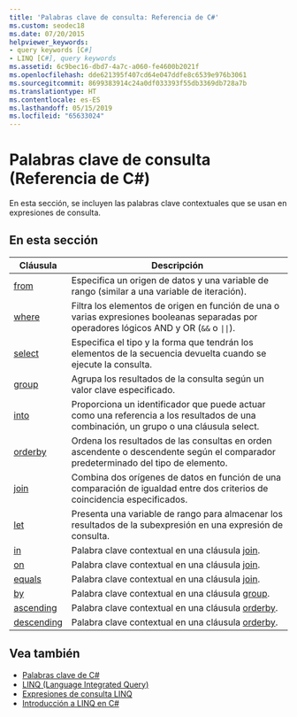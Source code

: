 ```yaml
---
title: 'Palabras clave de consulta: Referencia de C#'
ms.custom: seodec18
ms.date: 07/20/2015
helpviewer_keywords:
- query keywords [C#]
- LINQ [C#], query keywords
ms.assetid: 6c9bec16-dbd7-4a7c-a060-fe4600b2021f
ms.openlocfilehash: dde621395f407cd64e047ddfe8c6539e976b3061
ms.sourcegitcommit: 8699383914c24a0df033393f55db3369db728a7b
ms.translationtype: HT
ms.contentlocale: es-ES
ms.lasthandoff: 05/15/2019
ms.locfileid: "65633024"
---
```

# <a name="query-keywords-c-reference"></a>Palabras clave de consulta (Referencia de C#)

En esta sección, se incluyen las palabras clave contextuales que se usan en expresiones de consulta.

## <a name="in-this-section"></a>En esta sección

|Cláusula|Descripción|
|------------|-----------------|
|[from](from-clause.md)|Especifica un origen de datos y una variable de rango (similar a una variable de iteración).|
|[where](where-clause.md)|Filtra los elementos de origen en función de una o varias expresiones booleanas separadas por operadores lógicos AND y OR (`&&` o <code>&#124;&#124;</code>).|
|[select](select-clause.md)|Especifica el tipo y la forma que tendrán los elementos de la secuencia devuelta cuando se ejecute la consulta.|
|[group](group-clause.md)|Agrupa los resultados de la consulta según un valor clave especificado.|
|[into](into.md)|Proporciona un identificador que puede actuar como una referencia a los resultados de una combinación, un grupo o una cláusula select.|
|[orderby](orderby-clause.md)|Ordena los resultados de las consultas en orden ascendente o descendente según el comparador predeterminado del tipo de elemento.|
|[join](join-clause.md)|Combina dos orígenes de datos en función de una comparación de igualdad entre dos criterios de coincidencia especificados.|
|[let](let-clause.md)|Presenta una variable de rango para almacenar los resultados de la subexpresión en una expresión de consulta.|
|[in](in.md)|Palabra clave contextual en una cláusula [join](join-clause.md).|
|[on](on.md)|Palabra clave contextual en una cláusula [join](join-clause.md).|
|[equals](equals.md)|Palabra clave contextual en una cláusula [join](join-clause.md).|
|[by](by.md)|Palabra clave contextual en una cláusula [group](group-clause.md).|
|[ascending](ascending.md)|Palabra clave contextual en una cláusula [orderby](orderby-clause.md).|
|[descending](descending.md)|Palabra clave contextual en una cláusula [orderby](orderby-clause.md).|

## <a name="see-also"></a>Vea también

- [Palabras clave de C#](index.md)
- [LINQ (Language Integrated Query)](../../programming-guide/concepts/linq/index.md)
- [Expresiones de consulta LINQ](../../../csharp/programming-guide/linq-query-expressions/index.md)
- [Introducción a LINQ en C#](../../../csharp/programming-guide/concepts/linq/getting-started-with-linq.md)
